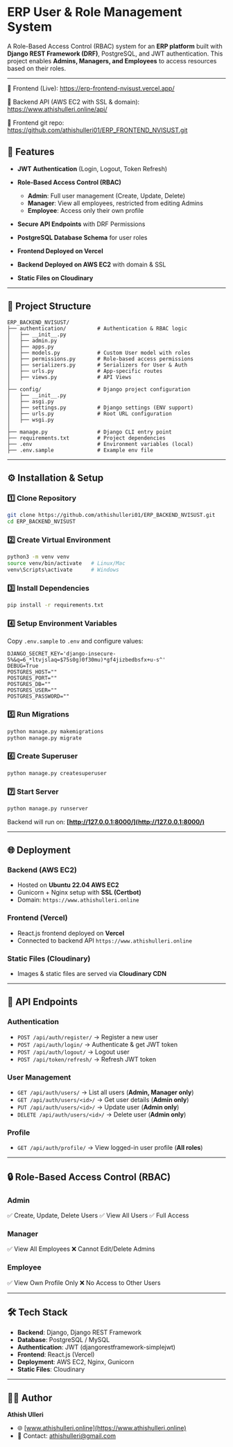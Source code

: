 # ERP User & Role Management System

A Role-Based Access Control (RBAC) system for an **ERP platform** built with **Django REST Framework (DRF)**, PostgreSQL, and JWT authentication. This project enables **Admins, Managers, and Employees** to access resources based on their roles.

---
🔗 Frontend (Live): https://erp-frontend-nvisust.vercel.app/

🔗 Backend API (AWS EC2 with SSL & domain): https://www.athishulleri.online/api/

🔗 Frontend git repo: https://github.com/athishulleri01/ERP_FRONTEND_NVISUST.git

## 🚀 Features

* **JWT Authentication** (Login, Logout, Token Refresh)
* **Role-Based Access Control (RBAC)**

  * **Admin**: Full user management (Create, Update, Delete)
  * **Manager**: View all employees, restricted from editing Admins
  * **Employee**: Access only their own profile
* **Secure API Endpoints** with DRF Permissions
* **PostgreSQL Database Schema** for user roles
* **Frontend Deployed on Vercel**
* **Backend Deployed on AWS EC2** with domain & SSL
* **Static Files on Cloudinary**

---

## 📂 Project Structure

```
ERP_BACKEND_NVISUST/
├── authentication/          # Authentication & RBAC logic
│   ├── __init__.py
│   ├── admin.py
│   ├── apps.py
│   ├── models.py            # Custom User model with roles
│   ├── permissions.py       # Role-based access permissions
│   ├── serializers.py       # Serializers for User & Auth
│   ├── urls.py              # App-specific routes
│   ├── views.py             # API Views
│
├── config/                  # Django project configuration
│   ├── __init__.py
│   ├── asgi.py
│   ├── settings.py          # Django settings (ENV support)
│   ├── urls.py              # Root URL configuration
│   ├── wsgi.py
│
├── manage.py                # Django CLI entry point
├── requirements.txt         # Project dependencies
├── .env                     # Environment variables (local)
├── .env.sample              # Example env file
```

---

## ⚙️ Installation & Setup

### 1️⃣ Clone Repository

```bash
git clone https://github.com/athishulleri01/ERP_BACKEND_NVISUST.git
cd ERP_BACKEND_NVISUST
```

### 2️⃣ Create Virtual Environment

```bash
python3 -m venv venv
source venv/bin/activate   # Linux/Mac
venv\Scripts\activate      # Windows
```

### 3️⃣ Install Dependencies

```bash
pip install -r requirements.txt
```

### 4️⃣ Setup Environment Variables

Copy `.env.sample` to `.env` and configure values:

```env
DJANGO_SECRET_KEY='django-insecure-5%&q=6_*ltvjslaq=$75s0g)0f30mu)*gf4jizbedbsfx+u-s^'
DEBUG=True
POSTGRES_HOST=""
POSTGRES_PORT=""
POSTGRES_DB=""
POSTGRES_USER=""
POSTGRES_PASSWORD=""

```

### 5️⃣ Run Migrations

```bash
python manage.py makemigrations
python manage.py migrate
```

### 6️⃣ Create Superuser

```bash
python manage.py createsuperuser
```

### 7️⃣ Start Server

```bash
python manage.py runserver
```

Backend will run on: **[http://127.0.0.1:8000/](http://127.0.0.1:8000/)**

---

## 🌐 Deployment

### Backend (AWS EC2)

* Hosted on **Ubuntu 22.04 AWS EC2**
* Gunicorn + Nginx setup with **SSL (Certbot)**
* Domain: `https://www.athishulleri.online`

### Frontend (Vercel)

* React.js frontend deployed on **Vercel**
* Connected to backend API `https://www.athishulleri.online`

### Static Files (Cloudinary)

* Images & static files are served via **Cloudinary CDN**

---

## 🔑 API Endpoints

### Authentication

* `POST /api/auth/register/` → Register a new user
* `POST /api/auth/login/` → Authenticate & get JWT token
* `POST /api/auth/logout/` → Logout user
* `POST /api/token/refresh/` → Refresh JWT token

### User Management

* `GET /api/auth/users/` → List all users (**Admin, Manager only**)
* `GET /api/auth/users/<id>/` → Get user details (**Admin only**)
* `PUT /api/auth/users/<id>/` → Update user (**Admin only**)
* `DELETE /api/auth/users/<id>/` → Delete user (**Admin only**)

### Profile

* `GET /api/auth/profile/` → View logged-in user profile (**All roles**)

---

## 🔒 Role-Based Access Control (RBAC)

### Admin

✅ Create, Update, Delete Users
✅ View All Users
✅ Full Access

### Manager

✅ View All Employees
❌ Cannot Edit/Delete Admins

### Employee

✅ View Own Profile Only
❌ No Access to Other Users

---

## 🛠️ Tech Stack

* **Backend**: Django, Django REST Framework
* **Database**: PostgreSQL / MySQL
* **Authentication**: JWT (djangorestframework-simplejwt)
* **Frontend**: React.js (Vercel)
* **Deployment**: AWS EC2, Nginx, Gunicorn
* **Static Files**: Cloudinary

---


## 👨‍💻 Author

**Athish Ulleri**

* 🌐 [www.athishulleri.online](https://www.athishulleri.online)
* 📧 Contact: athishulleri@gmail.com

